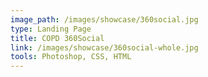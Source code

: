 ```yaml
---
image_path: /images/showcase/360social.jpg
type: Landing Page
title: COPD 360Social
link: /images/showcase/360social-whole.jpg
tools: Photoshop, CSS, HTML
---
```

